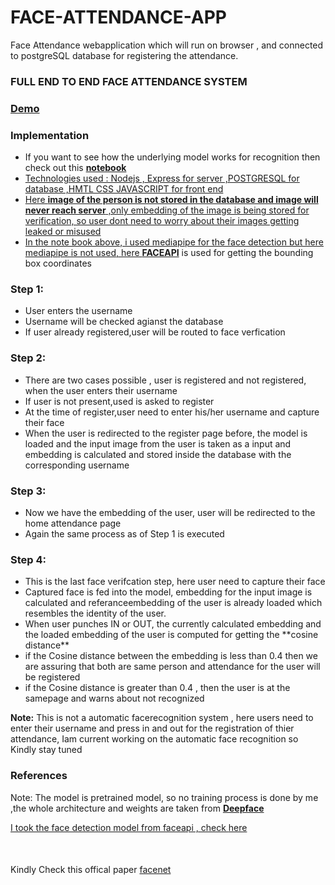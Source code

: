 # FACE-ATTENDANCE-APP
Face Attendance webapplication which will run on browser , and connected to postgreSQL database for registering the attendance.

<h3>FULL END TO END FACE ATTENDANCE SYSTEM</h3>
<h3><a href="https://matensor.com/">Demo</a></h3>

<h3>Implementation</h3>
<ul>
  <li>If you want to see how the underlying model works for recognition then check out this <a href="https://github.com/mathanprasannakumar/FaceRecognition"><b>notebook</b></li>
  <li>Technologies used : Nodejs , Express for server ,POSTGRESQL for database ,HMTL CSS JAVASCRIPT for front end 
  <li>Here <b>image of the person is not stored in the database and image will never reach server</b> ,only embedding of the image  is being stored for verification, so user dont need to worry about their images getting leaked or misused</li>
  <li>In the note book above, i used mediapipe for the face detection but here mediapipe is not used, here <a href="https://justadudewhohacks.github.io/face-api.js/docs/index.html"><b>FACEAPI</b></a> is used for getting the bounding box coordinates</li>
</ul>
  <h3>Step 1:</h3>
    <ul>
      <li>User enters the username</li>
      <li>Username will be checked agianst the database</li>
      <li>If user already registered,user will be routed to face verfication</li>
    </ul>
  <h3>Step 2:</h3>
    <ul>
      <li>There are two cases possible , user is registered and not registered, when the user enters their username</li>
      <li>If user is not present,used is asked to register</li>
      <li>At the time of register,user need to enter his/her username and capture their face</li>
      <li>When the user is redirected to the register page before, the model is loaded and the input image from the user is taken as a input and embedding is calculated and stored inside the database with the corresponding username</li>
    </ul>
  <h3>Step 3:</h3>
  <ul>
    <li>Now we have the embedding of the user, user will be redirected to the home attendance page</li>
    <li>Again the same process as of Step 1 is executed</li>
  </ul>
<h3>Step 4:</h3>
  <ul>
    <li>This is the last face verifcation step, here user need to capture their face</li>
    <li>Captured face is fed into the model, embedding for the input image is calculated and  referanceembedding of the user is already loaded which resembles the identity of the user.</li>
    <li>When user punches IN or OUT, the  currently calculated embedding and the loaded embedding of the user is computed for getting the **cosine distance**</li>
    <li>if the Cosine distance between the embedding is less than 0.4 then we are assuring that both are same person and attendance for the user will be registered </li>
    <li>if the Cosine distance is greater than 0.4 , then the user is at the samepage and warns about not recognized</li>
  </ul>


<b>Note:</b> This is not a automatic facerecognition system , here users need to enter their username and  press in and out for the registration of thier attendance, Iam current working on the automatic face recognition so Kindly stay tuned


<h3>References</h3>
<p>Note: The model is pretrained model, so no training process is done by me ,the whole architecture and weights are taken from  <a href="https://github.com/serengil/deepface/tree/master"><b>Deepface</b></p>
<p> I took the face detection model from faceapi , check <a href="https://justadudewhohacks.github.io/face-api.js/docs/index.html">here</a>
<p style="margin-top:50px;"> Kindly Check this offical paper <a href="https://arxiv.org/abs/1503.03832">facenet</a></p>

